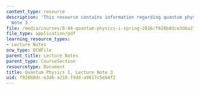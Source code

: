 ```yaml
---
content_type: resource
description: 'This resource contains information regarding quantum physics: Lecture
  Note 3.'
file: /media/courses/8-04-quantum-physics-i-spring-2016/f928b8dce3d6a218fddda9617c5eb4f2_MIT8_04S16_LecNotes3.pdf
file_type: application/pdf
learning_resource_types:
- Lecture Notes
ocw_type: OCWFile
parent_title: Lecture Notes
parent_type: CourseSection
resourcetype: Document
title: Quantum Physics I, Lecture Note 3
uid: f928b8dc-e3d6-a218-fddd-a9617c5eb4f2
---
```

